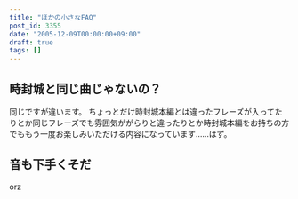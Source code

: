 ```yaml
---
title: "ほかの小さなFAQ"
post_id: 3355
date: "2005-12-09T00:00:00+09:00"
draft: true
tags: []
---
```



## 時封城と同じ曲じゃないの？

同じですが違います。
ちょっとだけ時封城本編とは違ったフレーズが入ってたりとか同じフレーズでも雰囲気ががらりと違ったりとか時封城本編をお持ちの方でももう一度お楽しみいただける内容になっています……はず。

## 音も下手くそだ

orz
